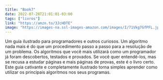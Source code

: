 ```yaml
---
title: "Book7"
date: 2022-07-28T21:01:01-03:00
tags: ["livros"]
link: "https://amzn.to/3JcHDTE"
image: "https://images-na.ssl-images-amazon.com/images/I/71Vkg7GfPFL.jpg"
---
```

Um guia ilustrado para programadores e outros curiosos.
Um algoritmo nada mais é do que um procedimento passo a passo para a resolução de um problema. Os algoritmos que você mais utilizará como um programador já foram descobertos, testados e provados. Se você quer entendê-los, mas se recusa a estudar páginas e mais páginas de provas, este é o livro certo. Este guia cativante e completamente ilustrado torna simples aprender como utilizar os principais algoritmos nos seus programas.

